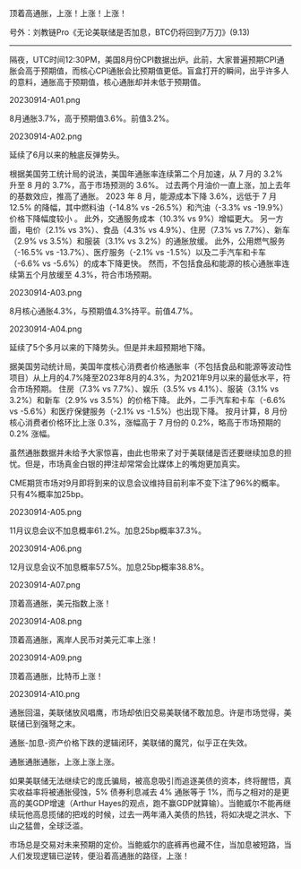 
顶着高通胀，上涨！上涨！上涨！

号外：刘教链Pro《无论美联储是否加息，BTC仍将回到7万刀》(9.13)

---

隔夜，UTC时间12:30PM，美国8月份CPI数据出炉。此前，大家普遍预期CPI通胀会高于预期值，而核心CPI通胀会比预期值更低。盲盒打开的瞬间，出乎许多人的意料，通胀高于预期值，核心通胀却并未低于预期值。

20230914-A01.png

8月通胀3.7%，高于预期值3.6%。前值3.2%。

20230914-A02.png

延续了6月以来的触底反弹势头。

根据美国劳工统计局的说法，美国年通胀率连续第二个月加速，从 7 月的 3.2% 升至 8 月的 3.7%，高于市场预测的 3.6%。 过去两个月油价一直上涨，加上去年的基数效应，推高了通胀。 2023 年 8 月，能源成本下降 3.6%，远低于 7 月 12.5% 的降幅，其中燃料油（-14.8% vs -26.5%）和汽油（-3.3% vs -19.9%）价格下降幅度较小 。 此外，交通服务成本（10.3% vs 9%）增幅更大。 另一方面，电价（2.1% vs 3%）、食品（4.3% vs 4.9%）、住房（7.3% vs 7.7%）、新车（2.9% vs 3.5%）和服装（3.1% vs 3.2%）的通胀放缓。 此外，公用燃气服务（-16.5% vs -13.7%）、医疗服务（-2.1% vs -1.5%）以及二手汽车和卡车（-6.6% vs -5.6%）的成本下降更快。 然而，不包括食品和能源的核心通胀率连续第五个月放缓至 4.3%，符合市场预期。

20230914-A03.png

8月核心通胀4.3%，与预期值4.3%持平。前值4.7%。

20230914-A04.png

延续了5个多月以来的下降势头。但是并未超预期地下降。

据美国劳动统计局，美国年度核心消费者价格通胀率（不包括食品和能源等波动性项目）从上月的4.7%降至2023年8月的4.3%，为2021年9月以来的最低水平，符合市场预期。 住房（7.3% vs 7.7%）、娱乐（3.5% vs 4.1%）、服装（3.1% vs 3.2%）和新车（2.9% vs 3.5%）的价格下降。 此外，二手汽车和卡车（-6.6% vs -5.6%）和医疗保健服务（-2.1% vs -1.5%）也出现下降。 按月计算，8 月份核心消费者价格环比上涨 0.3%，涨幅高于 7 月份的 0.2%，略高于市场预期的 0.2% 涨幅。

虽然通胀数据并未给予大家惊喜，由此也带来了对于美联储是否还要继续加息的担忧。但是，市场真金白银的押注却常常会比媒体上的嘴炮更加真实。

CME期货市场对9月即将到来的议息会议维持目前利率不变下注了96%的概率。只有4%概率加25bp。

20230914-A05.png

11月议息会议不加息概率61.2%。加息25bp概率37.3%。

20230914-A06.png

12月议息会议不加息概率57.5%。加息25bp概率38.8%。

20230914-A07.png

顶着高通胀，美元指数上涨！

20230914-A08.png

顶着高通胀，离岸人民币对美元汇率上涨！

20230914-A09.png

顶着高通胀，比特币上涨！

20230914-A10.png

通胀回温，美联储放风唱鹰，市场却依旧交易美联储不敢加息。许是市场觉得，美联储已到强弩之末。

通胀-加息-资产价格下跌的逻辑闭环，美联储的魔咒，似乎正在失效。

通胀通胀通胀，上涨上涨上涨。

如果美联储无法继续它的庞氏骗局，被高息吸引而追逐美债的资本，终将醒悟，真实收益率将被通胀侵蚀，5% 债券利息减去 4% 通胀等于 1%，而与之相对的是更高的美GDP增速（Arthur Hayes的观点，跑不赢GDP就算输）。当鲍威尔不能再继续玩他高息揽储的把戏的时候，过去一两年涌入美债的热钱，将如决堤之洪水、下山之猛兽，全球泛滥。

市场总是交易对未来预期的定价。当鲍威尔的底裤再也藏不住，当加息被短路，当人们发现逻辑已逆转，便沿着高通胀的路径，上涨！

